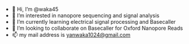 - 👋 Hi, I’m @waka45
- 👀 I’m interested in nanopore sequencing and signal analysis
- 🌱 I’m currently learning electrical signal processing and Basecaller
- 💞️ I’m looking to collaborate on Basecaller for Oxford Nanopore Reads
- 📫 my mail address is yanwaka1024@gmail.com

<!---
waka45/waka45 is a ✨ special ✨ repository because its `README.md` (this file) appears on your GitHub profile.
You can click the Preview link to take a look at your changes.
--->

